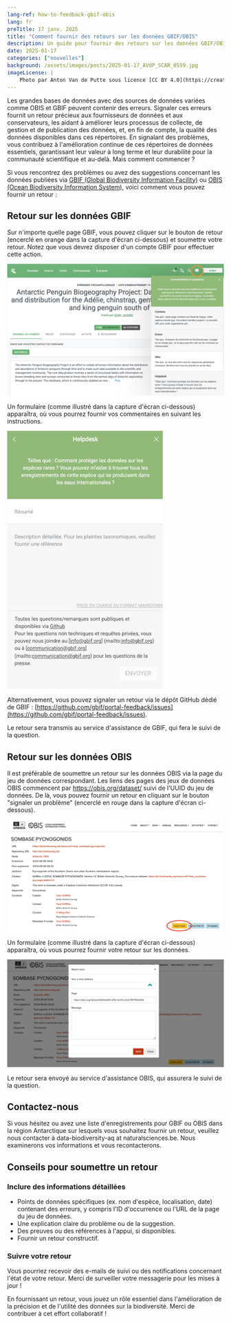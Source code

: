 ```yaml
---
lang-ref: how-to-feedback-gbif-obis
lang: fr
preTitle: 17 janv. 2025
title: "Comment fournir des retours sur les données GBIF/OBIS"
description: Un guide pour fournir des retours sur les données GBIF/OBIS
date: 2025-01-17
categories: ["nouvelles"]
background: /assets/images/posts/2025-01-17_AVdP_SCAR_0559.jpg
imageLicense: |
    Photo par Anton Van de Putte sous licence [CC BY 4.0](https://creativecommons.org/licenses/by/4.0/)
---
```


Les grandes bases de données avec des sources de données variées comme OBIS et GBIF peuvent contenir des erreurs. Signaler ces erreurs fournit un retour précieux aux fournisseurs de données et aux conservateurs, les aidant à améliorer leurs processus de collecte, de gestion et de publication des données, et, en fin de compte, la qualité des données disponibles dans ces répertoires. En signalant des problèmes, vous contribuez à l'amélioration continue de ces répertoires de données essentiels, garantissant leur valeur à long terme et leur durabilité pour la communauté scientifique et au-delà. Mais comment commencer ?

Si vous rencontrez des problèmes ou avez des suggestions concernant les données publiées via [GBIF (Global Biodiversity Information Facility)](https://www.gbif.org/) ou [OBIS (Ocean Biodiversity Information System)](https://obis.org/), voici comment vous pouvez fournir un retour :

## Retour sur les données GBIF

Sur n'importe quelle page GBIF, vous pouvez cliquer sur le bouton de retour (encerclé en orange dans la capture d'écran ci-dessous) et soumettre votre retour. Notez que vous devrez disposer d'un compte GBIF pour effectuer cette action.

![/assets/images/posts/2025-01-17-gbif-01-fr.png](/assets/images/posts/2025-01-17-gbif-01-fr.png)

Un formulaire (comme illustré dans la capture d'écran ci-dessous) apparaîtra, où vous pourrez fournir vos commentaires en suivant les instructions.

![/assets/images/posts/2025-01-17-gbif-02-fr.png](/assets/images/posts/2025-01-17-gbif-02-fr.png)

Alternativement, vous pouvez signaler un retour via le dépôt GitHub dédié de GBIF : [https://github.com/gbif/portal-feedback/issues](https://github.com/gbif/portal-feedback/issues).

Le retour sera transmis au service d'assistance de GBIF, qui fera le suivi de la question.

## Retour sur les données OBIS

Il est préférable de soumettre un retour sur les données OBIS via la page du jeu de données correspondant. Les liens des pages des jeux de données OBIS commencent par https://obis.org/dataset/ suivi de l'UUID du jeu de données. De là, vous pouvez fournir un retour en cliquant sur le bouton "signaler un problème" (encerclé en rouge dans la capture d'écran ci-dessous).

![/assets/images/posts/2025-01-17-obis-01.png](/assets/images/posts/2025-01-17-obis-01.png)

Un formulaire (comme illustré dans la capture d'écran ci-dessous) apparaîtra, où vous pourrez fournir votre retour sur les données.

![/assets/images/posts/2025-01-17-obis-02.png](/assets/images/posts/2025-01-17-obis-02.png)

Le retour sera envoyé au service d'assistance OBIS, qui assurera le suivi de la question.

## Contactez-nous

Si vous hésitez ou avez une liste d'enregistrements pour GBIF ou OBIS dans la région Antarctique sur lesquels vous souhaitez fournir un retour, veuillez nous contacter à data-biodiversity-aq at naturalsciences.be. Nous examinerons vos informations et vous recontacterons.

## Conseils pour soumettre un retour

### Inclure des informations détaillées

- Points de données spécifiques (ex. nom d'espèce, localisation, date) contenant des erreurs, y compris l'ID d'occurrence ou l'URL de la page du jeu de données.
- Une explication claire du problème ou de la suggestion.
- Des preuves ou des références à l'appui, si disponibles.
- Fournir un retour constructif.

### Suivre votre retour

Vous pourriez recevoir des e-mails de suivi ou des notifications concernant l'état de votre retour. Merci de surveiller votre messagerie pour les mises à jour !

En fournissant un retour, vous jouez un rôle essentiel dans l'amélioration de la précision et de l'utilité des données sur la biodiversité. Merci de contribuer à cet effort collaboratif !

